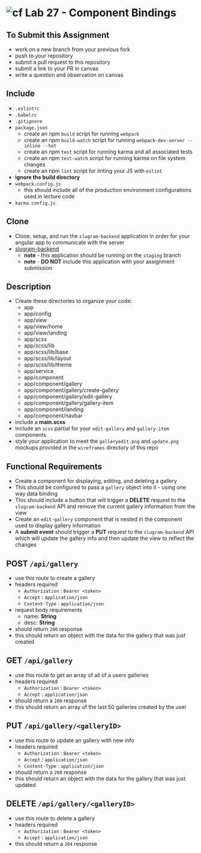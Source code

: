 ![cf](https://i.imgur.com/7v5ASc8.png) Lab 27 - Component Bindings
======

## To Submit this Assignment
  * work on a new branch from your previous fork
  * push to your repository
  * submit a pull request to this repository
  * submit a link to your PR in canvas
  * write a question and observation on canvas

## Include
  * `.eslintrc`
  * `.babelrc`
  * `.gitignore`
  * `package.json`
    * create an npm `build` script for running `webpack`
    * create an npm `build-watch` script for running `webpack-dev-server --inline --hot`
    * create an npm `test` script for running karma and all associated tests
    * create an npm `test-watch` script for running karma on file system changes
    * create an npm `lint` script for linting your JS with `eslint`
  * **ignore the build directory**
  * `webpack.config.js`
    * this should include all of the production environment configurations used in lecture code
  * `karma.config.js`

## Clone
  * Clone, setup, and run the `slugram-backend` application in order for your angular app to communicate with the server
  * [slugram-backend](https://github.com/slugbyte/slugram-backend)
    * **note** - this application should be running on the `staging` branch
    * **note** - **DO NOT** include this application with your assignment submission

## Description
  * Create these directories to organize your code:
    * app
    * app/config
    * app/view
    * app/view/home
    * app/view/landing
    * app/scss
    * app/scss/lib
    * app/scss/lib/base
    * app/scss/lib/layout
    * app/scss/lib/theme
    * app/service
    * app/component
    * app/component/gallery
    * app/component/gallery/create-gallery
    * app/component/gallery/edit-gallery
    * app/component/gallery/gallery-item
    * app/component/landing
    * app/component/navbar
  * include a **main.scss**
  * include an `scss` partial for your `edit-gallery` and `gallery-item` components
  * style your application to meet the `galleryedit.png` and `update.png` mockups provided in the `wireframes` directory of this repo

## Functional Requirements
  * Create a component for displaying, editing, and deleting a gallery
  * This should be configured to pass a `gallery` object into it - using one way data binding
  * This should include a button that will trigger a **DELETE** request to the `slugram-backend` API and remove the current gallery information from the view
  * Create an `edit-gallery` component that is nested in the component used to display gallery information
  * A **submit event** should trigger a **PUT** request to the `slugram-backend` API which will update the gallery info and then update the view to reflect the changes

## POST `/api/gallery`
  * use this route to create a gallery
  * headers required
    * `Authorization` :  `Bearer <token>`
    * `Accept` :  `application/json`
    * `Content-Type` :  `application/json`
  * request body requirements
    * name: **String**
    * desc: **String**  
  * should return `200` response
  * this should return an object with the data for the gallery that was just created

## GET `/api/gallery`
  * use this route to get an array of all of a users galleries
  * headers required
    * `Authorization` :  `Bearer <token>`
    * `Accept` :  `application/json`
  * should return a `200` response
  * this should return an array of the last 50 galleries created by the user   

## PUT `/api/gallery/<galleryID>`
  * use this route to update an gallery with new info
  * headers required
    * `Authorization` :  `Bearer <token>`
    * `Accept` :  `application/json`
    * `Content-Type` :  `application/json`
  * should return a `200` response
  * this should return an object with the data for the gallery that was just updated

## DELETE  `/api/gallery/<galleryID>`
  * use this route to delete a gallery
  * headers required
    * `Authorization` :  `Bearer <token>`
    * `Accept` :  `application/json`
  * this should return a `204` response
